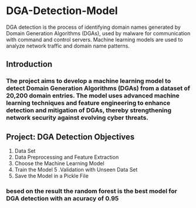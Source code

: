 # DGA-Detection-Model
DGA detection is the process of identifying domain names generated by Domain Generation Algorithms (DGAs), used by malware for communication with command and control servers. Machine learning models are used to analyze network traffic and domain name patterns. 

## Introduction 
<h3>The project aims to develop a machine learning model to detect Domain Generation Algorithms (DGAs) from a dataset of 20,200 domain entries. The model uses advanced machine learning techniques and feature engineering to enhance detection and mitigation of DGAs, thereby strengthening network security against evolving cyber threats.</h3>

## Project: DGA Detection Objectives

1. Data Set
2. Data Preprocessing and Feature Extraction
3. Choose the Machine Learning Model
4. Train the Model
5 .Validation with Unseen Data Set
6. Save the Model in a Pickle File

### besed on the result the random forest is the best model for DGA detection with an acuracy of 0.95
